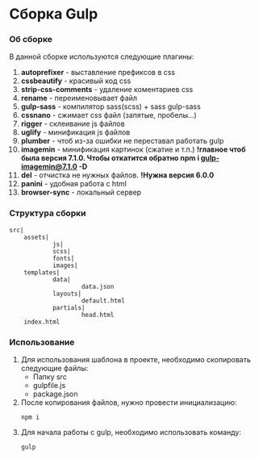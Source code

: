 # Сборка Gulp

### Об сборке 
В данной сборке используются следующие плагины: 
1. **autoprefixer** - выставление префиксов в css
2. **cssbeautify** - красивый код css
3. **strip-css-comments** - удаление коментариев css
4. **rename** - переименовывает файл 
5. **gulp-sass** - компилятор sass(scss) + sass gulp-sass
6. **cssnano** - сжимает сss файл (запятые, пробелы...)
7. **rigger** - склеивание js файлов
8. **uglify** - минификация js файлов
9. **plumber** - чтоб из-за ошибки не переставал работать gulp
10. **imagemin** - минификация картинок (сжатие и т.п.) **!главное чтоб была версия 7.1.0. Чтобы откатится обратно npm i gulp-imagemin@7.1.0 -D**
11. **del** - отчистка не нужных файлов. **!Нужна версия 6.0.0**
12. **panini** - удобная работа с html
13. **browser-sync** - локальный сервер

### Структура сборки
	src|
		assets|  
				js|
				scss|
				fonts|
				images|
		templates|
				data|
                		data.json
				layouts|
				    	default.html
				partials|
				    	head.html
		index.html

### Использование 
1. Для использования шаблона в проекте, необходимо скопировать следующие файлы: 
	- Папку src
	- gulpfile.js
	- package.json
2. После копирования файлов, нужно  провести инициализацию: 
	```
    npm i
    ```
3. Для начала работы с gulp, необходимо использовать команду: 
	``` 
    gulp
	```
